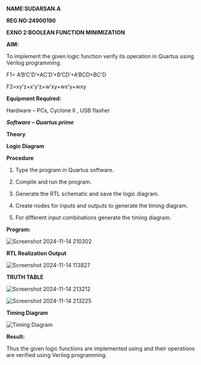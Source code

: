 #
**NAME:SUDARSAN.A**

**REG NO:24900190**

**EXNO 2:BOOLEAN FUNCTION MINIMIZATION**

**AIM:**

To implement the given logic function verify its operation in Quartus using Verilog programming.

F1= A’B’C’D’+AC’D’+B’CD’+A’BCD+BC’D 

F2=xy’z+x’y’z+w’xy+wx’y+wxy

**Equipment Required:**

Hardware – PCs, Cyclone II , USB flasher

***Software – Quartus prime***

**Theory**

**Logic Diagram**

**Procedure**

1.	Type the program in Quartus software.

2.	Compile and run the program.

3.	Generate the RTL schematic and save the logic diagram.

4.	Create nodes for inputs and outputs to generate the timing diagram.

5.	For different input combinations generate the timing diagram.


**Program:**


![Screenshot 2024-11-14 210302](https://github.com/user-attachments/assets/b0f521ea-5647-4fd5-90be-6ebdff673ee3)




**RTL Realization Output**

![Screenshot 2024-11-14 113827](https://github.com/user-attachments/assets/1d0ee2a5-7cd0-4542-9111-f7cfb602aaf4)









**TRUTH TABLE**


![Screenshot 2024-11-14 213212](https://github.com/user-attachments/assets/51e40bc2-a992-43d3-be8d-9e05cdb03028)

![Screenshot 2024-11-14 213225](https://github.com/user-attachments/assets/8cb511e1-3fe7-4cf3-92d3-cf346f8f0bf1)


**Timing Diagram**


![Timing Diagram](https://github.com/user-attachments/assets/cfe823e0-895b-4993-8fc2-3136c66d5acb)


**Result:**

Thus the given logic functions are implemented using and their operations are verified using Verilog programming.

